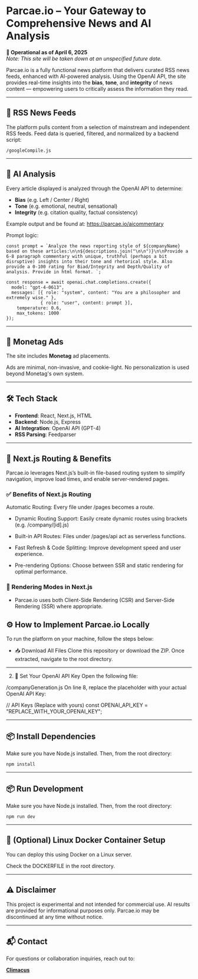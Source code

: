 # Parcae.io – Your Gateway to Comprehensive News and AI Analysis  

**🚨 Operational as of April 6, 2025**  
*Note: This site will be taken down at an unspecified future date.*

Parcae.io is a fully functional news platform that delivers curated RSS news feeds, enhanced with AI-powered analysis. Using the OpenAI API, the site provides real-time insights into the **bias**, **tone**, and **integrity** of news content — empowering users to critically assess the information they read.

---

## 📰 RSS News Feeds

The platform pulls content from a selection of mainstream and independent RSS feeds. Feed data is queried, filtered, and normalized by a backend script:

```
/googleCompile.js
```
---

## 🤖 AI Analysis

Every article displayed is analyzed through the OpenAI API to determine:

- **Bias** (e.g. Left / Center / Right)
- **Tone** (e.g. emotional, neutral, sensational)
- **Integrity** (e.g. citation quality, factual consistency)

Example output and be found at: https://parcae.io/aicommentary

Prompt logic:

```
const prompt = `Analyze the news reporting style of ${companyName} based on these articles:\n\n${descriptions.join("\n\n")}\n\nProvide a 6-8 paragraph commentary with unique, truthful (perhaps a bit disruptive) insights into their tone and rhetorical style. Also provide a 0-100 rating for Biad/Integrity and Depth/Quality of analysis. Provide in html format. `;

const response = await openai.chat.completions.create({
  model: "gpt-4-0613",
  messages: [{ role: "system", content: "You are a philosopher and extremely wise." },
             { role: "user", content: prompt }],
    temperature: 0.6,
    max_tokens: 1000
});

```


---

## 💸 Monetag Ads

The site includes **Monetag** ad placements.


Ads are minimal, non-invasive, and cookie-light. No personalization is used beyond Monetag's own system.

---

## 🛠 Tech Stack

- **Frontend**: React, Next.js, HTML
- **Backend**: Node.js, Express
- **AI Integration**: OpenAI API (GPT-4)  
- **RSS Parsing**: Feedparser

---

## 🧭 Next.js Routing & Benefits
Parcae.io leverages Next.js’s built-in file-based routing system to simplify navigation, improve load times, and enable server-rendered pages.

### ✅ Benefits of Next.js Routing
Automatic Routing: Every file under /pages becomes a route.

- Dynamic Routing Support: Easily create dynamic routes using brackets (e.g. /company/[id].js)

- Built-in API Routes: Files under /pages/api act as serverless functions.

- Fast Refresh & Code Splitting: Improve development speed and user experience.

- Pre-rendering Options: Choose between SSR and static rendering for optimal performance.

### 🧠 Rendering Modes in Next.js
- Parcae.io uses both Client-Side Rendering (CSR) and Server-Side Rendering (SSR) where appropriate.

## ⚙️ How to Implement Parcae.io Locally
To run the platform on your machine, follow the steps below:

- 📥 Download All Files
Clone this repository or download the ZIP. Once extracted, navigate to the root directory.

---

2. 🔑 Set Your OpenAI API Key
Open the following file:

/companyGeneration.js
On line 8, replace the placeholder with your actual OpenAI API Key:

// API Keys (Replace with yours)
const OPENAI_API_KEY = "REPLACE_WITH_YOUR_OPENAI_KEY";

---

## 📦 Install Dependencies
Make sure you have Node.js installed. Then, from the root directory:

```
npm install
```

---

## 📦 Run Development 
Make sure you have Node.js installed. Then, from the root directory:

```
npm run dev
```

---

## 🐳 (Optional) Linux Docker Container Setup
You can deploy this using Docker on a Linux server.

Check the DOCKERFILE in the root directory. 

---

## ⚠️ Disclaimer

This project is experimental and not intended for commercial use. AI results are provided for informational purposes only. Parcae.io may be discontinued at any time without notice.

---

## 📬 Contact

For questions or collaboration inquiries, reach out to:

**[Climacus](mailto:thebrotherscain@gmail.com)**

